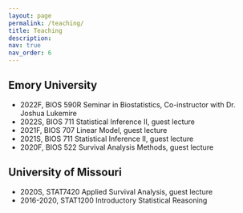 ```yaml
---
layout: page
permalink: /teaching/
title: Teaching
description: 
nav: true
nav_order: 6
---
```


## Emory University
- 2022F, BIOS 590R Seminar in Biostatistics, Co-instructor with Dr. Joshua Lukemire
- 2022S, BIOS 711 Statistical Inference II, guest lecture
- 2021F, BIOS 707 Linear Model, guest lecture
- 2021S, BIOS 711 Statistical Inference II, guest lecture
- 2020F, BIOS 522 Survival Analysis Methods, guest lecture

## University of Missouri
- 2020S, STAT7420 Applied Survival Analysis, guest lecture
- 2016-2020, STAT1200 Introductory Statistical Reasoning